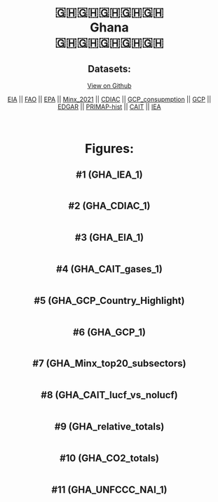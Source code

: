 
<center>
<h1 align="center">
🇬🇭🇬🇭🇬🇭🇬🇭🇬🇭
<br>
Ghana
<br>
🇬🇭🇬🇭🇬🇭🇬🇭🇬🇭
</h1>
<h2>Datasets:</h2>
<p><a href="https://github.com/dquintani/GreenhouseData/tree/master/country_data/GHA_Ghana/data">View on Github</a>
<br></p><p><a href="data/GHA_EIA.csv">EIA</a> || <a href="data/GHA_FAO.csv">FAO</a> || <a href="data/GHA_EPA.csv">EPA</a> || <a href="data/GHA_Minx_2021.csv">Minx_2021</a> || <a href="data/GHA_CDIAC.csv">CDIAC</a> || <a href="data/GHA_GCP_consupmption.csv">GCP_consupmption</a> || <a href="data/GHA_GCP.csv">GCP</a> || <a href="data/GHA_EDGAR.csv">EDGAR</a> || <a href="data/GHA_PRIMAP-hist.csv">PRIMAP-hist</a> || <a href="data/GHA_CAIT.csv">CAIT</a> || <a href="data/GHA_IEA.csv">IEA</a></p><p><br></p>
<h1>Figures:</h1><h2>#1 (GHA_IEA_1)</h2>
<p><img alt="" src="figures/GHA_IEA_1.png" /></p><h2>#2 (GHA_CDIAC_1)</h2>
<p><img alt="" src="figures/GHA_CDIAC_1.png" /></p><h2>#3 (GHA_EIA_1)</h2>
<p><img alt="" src="figures/GHA_EIA_1.png" /></p><h2>#4 (GHA_CAIT_gases_1)</h2>
<p><img alt="" src="figures/GHA_CAIT_gases_1.png" /></p><h2>#5 (GHA_GCP_Country_Highlight)</h2>
<p><img alt="" src="figures/GHA_GCP_Country_Highlight.png" /></p><h2>#6 (GHA_GCP_1)</h2>
<p><img alt="" src="figures/GHA_GCP_1.png" /></p><h2>#7 (GHA_Minx_top20_subsectors)</h2>
<p><img alt="" src="figures/GHA_Minx_top20_subsectors.png" /></p><h2>#8 (GHA_CAIT_lucf_vs_nolucf)</h2>
<p><img alt="" src="figures/GHA_CAIT_lucf_vs_nolucf.png" /></p><h2>#9 (GHA_relative_totals)</h2>
<p><img alt="" src="figures/GHA_relative_totals.png" /></p><h2>#10 (GHA_CO2_totals)</h2>
<p><img alt="" src="figures/GHA_CO2_totals.png" /></p><h2>#11 (GHA_UNFCCC_NAI_1)</h2>
<p><img alt="" src="figures/GHA_UNFCCC_NAI_1.png" /></p>